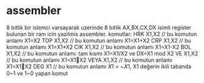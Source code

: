 # assembler
8 bitlik bir islemci varsayarak uzerinde 8 bitlik AX,BX,CX,DX isimli register bulunan bir ram icin yazilmis assembler.
komutlar:
HRK X1,X2 // bu komutun anlamı X1=X2
TOP X1,X2 // bu komutun anlamı X1=X1+X2
CRP X1,X2 // bu komutun anlamı X1=X1*X2
CIK X1,X2 // bu komutun anlamı X1=X1-X2
BOL X1,X2 // bu komutun anlamı: tam kısmı X1=X1/X2 ve DX=X1 mod X2
VE X1,X2 // bu komutun anlamı X1=X1X2
VEYA X1,X2 // bu komutun anlamı X1=X1X2
DEG X1 // bu komutun anlamı 𝑋1 = ~𝑋1, X1 değerin ikili tabanda 0~1 ve 1~0 yapan komut

